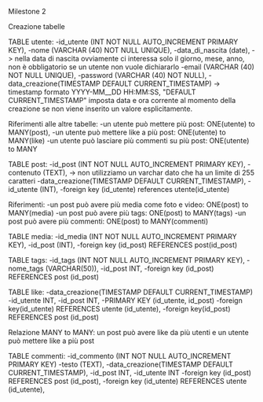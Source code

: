 Milestone 2

Creazione tabelle

TABLE utente:
    -id_utente (INT NOT NULL AUTO_INCREMENT PRIMARY KEY),
    -nome (VARCHAR (40) NOT NULL UNIQUE),
    -data_di_nascita (date),      -> nella data di nascita ovviamente ci interessa solo il giorno, mese, anno, non è obbligatorio se un utente non vuole dichiararlo
    -email (VARCHAR (40) NOT NULL UNIQUE),
    -password (VARCHAR (40) NOT NULL),
    -data_creazione(TIMESTAMP DEFAULT CURRENT_TIMESTAMP)  ->  timestamp formato YYYY-MM__DD HH:MM:SS, "DEFAULT CURRENT_TIMESTAMP" imposta data e ora corrente al momento della creazione se non viene inserito un valore esplicitamente.

Riferimenti alle altre tabelle: 
-un utente può mettere più post: ONE(utente) to MANY(post),
-un utente può mettere like a più post: ONE(utente) to MANY(like)
-un utente può lasciare più commenti su più post: ONE(utente) to MANY



TABLE post:
    -id_post (INT NOT NULL AUTO_INCREMENT PRIMARY KEY),
    -contenuto (TEXT),   ->  non utilizziamo un varchar dato che ha un limite di 255 caratteri
    -data_creazione(TIMESTAMP DEFAULT CURRENT_TIMESTAMP),
    -id_utente (INT),
    -foreign key (id_utente) references utente(id_utente)

Riferimenti:
-un post può avere più media come foto e video: ONE(post) to MANY(media)
-un post può avere più tags: ONE(post) to MANY(tags)
-un post può avere più commenti: ONE(post) to MANY(commenti)



TABLE media:
    -id_media (INT NOT NULL AUTO_INCREMENT PRIMARY KEY),
    -id_post (INT),
    -foreign key (id_post) REFERENCES post(id_post)


TABLE tags:
    -id_tags (INT NOT NULL AUTO_INCREMENT PRIMARY KEY),
    -nome_tags (VARCHAR(50)),
    -id_post INT,
    -foreign key (id_post) REFERENCES post (id_post)


TABLE like:
    -data_creazione(TIMESTAMP DEFAULT CURRENT_TIMESTAMP)
    -id_utente INT,
    -id_post INT,
    -PRIMARY KEY (id_utente, id_post)
    -foreign key(id_utente) REFERENCES utente (id_utente),
    -foreign key(id_post) REFERENCES post (id_post)

Relazione MANY to MANY: un post può avere like da più utenti e un utente può mettere like a più post


TABLE commenti:
    -id_commento (INT NOT NULL AUTO_INCREMENT PRIMARY KEY)
    -testo (TEXT),
    -data_creazione(TIMESTAMP DEFAULT CURRENT_TIMESTAMP),
    -id_post INT,
    -id_utente INT
    -foreign key (id_post) REFERENCES post (id_post),
    -foreign key (id_utente) REFERENCES utente (id_utente),


